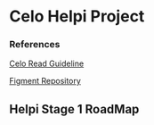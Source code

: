 # Celo Helpi Project
### References
[Celo Read Guideline](https://docs.google.com/document/d/13LWLrWzZ34M0ldWGeDANcWxw9nEWk3AX3VwXRBIOs1M/edit)

[Figment Repository](https://github.com/aglamadrid19/datahub-learn.git)

## Helpi Stage 1 RoadMap
<!--stackedit_data:
eyJoaXN0b3J5IjpbMTU3Njk2OTI3MCwtNTYyMTM2MzFdfQ==
-->